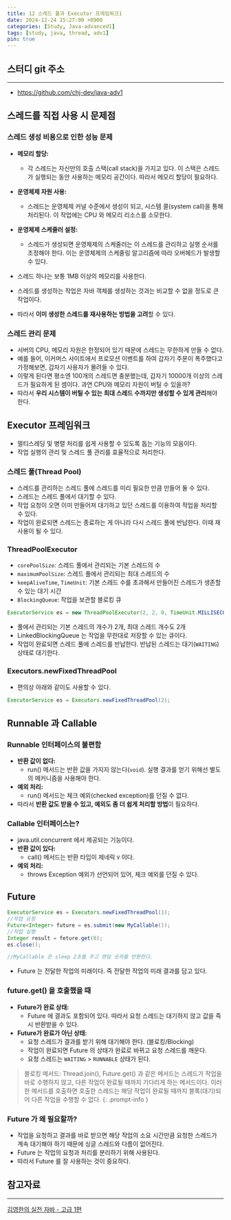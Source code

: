 ```yaml
---
title: 12 스레드 풀과 Executor 프레임워크1
date: 2024-12-24 15:27:00 +0900
categories: [Study, Java-advanced1]
tags: [study, java, thread, adv1]
pin: true
---
```


## 스터디 git 주소
<hr />

- <https://github.com/chj-dev/java-adv1>


## 스레드를 직접 사용 시 문제점

### 스레드 생성 비용으로 인한 성능 문제

- **메모리 할당:**
  - 각 스레드는 자신만의 호출 스택(call stack)을 가지고 있다. 이 스택은 스레드가 실행되는 동안 사용하는 메모리 공간이다. 따라서 메모리 할당이 필요하다.
- **운영체제 자원 사용:**
  - 스레드는 운영체제 커널 수준에서 생성이 되고, 시스템 콜(system call)을 통해 처리된다. 이 작업에는 CPU 와 메모리 리소스를 소모한다.
- **운영체제 스케줄러 설정:**
  - 스레드가 생성되면 운영체제의 스케줄러는 이 스레드를 관리하고 실행 순서를 조정해야 한다. 이는 운영체제의 스케줄링 알고리즘에 따라 오버헤드가 발생할 수 있다.

- 스레드 하나는 보통 1MB 이상의 메모리를 사용한다.
- 스레드를 생성하는 작업은 자바 객체를 생성하는 것과는 비교할 수 없을 정도로 큰 작업이다.
- 따라서 **이미 생성한 스레드를 재사용하는 방법을 고려**할 수 있다.

### 스레드 관리 문제

- 서버의 CPU, 메모리 자원은 한정되어 있기 때문에 스레드는 무한하게 만들 수 없다.
- 예를 들어, 이커머스 사이트에서 프로모션 이벤트를 하여 갑자기 주문이 폭주했다고 가정해보면, 갑자기 사용자가 몰려들 수 있다.
- 이렇게 된다면 평소엔 100개의 스레드면 충분했는데, 갑자기 10000개 이상의 스레드가 필요하게 된 셈이다. 과연 CPU와 메모리 자원이 버틸 수 있을까?
- 따라서 **우리 시스템이 버틸 수 있는 최대 스레드 수까지만 생성할 수 있게 관리**해야 한다.


## Executor 프레임워크

- 멀티스레딩 및 병렬 처리를 쉽게 사용할 수 있도록 돕는 기능의 모음이다.
- 작업 실행의 관리 및 스레드 풀 관리를 효율적으로 처리한다.

### 스레드 풀(Thread Pool)

- 스레드를 관리하는 스레드 풀에 스레드를 미리 필요한 만큼 만들어 둘 수 있다.
- 스레드는 스레드 풀에서 대기할 수 있다.
- 작업 요청이 오면 이미 만들어져 대기하고 있던 스레드를 이용하여 작업을 처리할 수 있다.
- 작업이 완료되면 스레드는 종료하는 게 아니라 다시 스레드 풀에 반납한다. 이때 재사용이 될 수 있다.

### ThreadPoolExecutor

- `corePoolSize`: 스레드 풀에서 관리되는 기본 스레드의 수
- `maximumPoolSize`: 스레드 풀에서 관리되는 최대 스레드의 수
- `keepAliveTime`, `TimeUnit`: 기본 스레드 수를 초과해서 만들어진 스레드가 생존할 수 있는 대기 시간
- `BlockingQueue`: 작업을 보관할 블로킹 큐

```java
ExecutorService es = new ThreadPoolExecutor(2, 2, 0, TimeUnit.MILLISECONDS, new LinkedBlockingQueue<>());
```
- 풀에서 관리되는 기본 스레드의 개수가 2개, 최대 스레드 개수도 2개
- LinkedBlockingQueue 는 작업을 무한대로 저장할 수 있는 큐이다.
- 작업이 완료되면 스레드 풀에 스레드를 반납한다. 반납된 스레드는 대기(`WAITING`) 상태로 대기한다.

### Executors.newFixedThreadPool

- 편의상 아래와 같이도 사용할 수 있다.

```java
ExecutorService es = Executors.newFixedThreadPool(2);
```


## Runnable 과 Callable

### Runnable 인터페이스의 불편함

- **반환 값이 없다:**
  - run() 메서드는 반환 값을 가지지 않는다(`void`). 실행 결과를 얻기 위해선 별도의 메커니즘을 사용해야 한다.
- **예외 처리:**
  - run() 메서드는 체크 예외(checked exception)를 던질 수 없다.
- 따라서 **반환 값도 받을 수 있고, 예외도 좀 더 쉽게 처리할 방법**이 필요하다.

### Callable 인터페이스는?

- java.util.concurrent 에서 제공되는 기능이다.
- **반환 값이 있다:**
  - call() 메서드는 반환 타입이 제네릭 `V` 이다. 
- **예외 처리:**
  - throws Exception 예외가 선언되어 있어, 체크 예외를 던질 수 있다.


## Future

```java
ExecutorService es = Executors.newFixedThreadPool(1);
//작업 요청
Future<Integer> future = es.submit(new MyCallable());
//작업 실행
Integer result = feture.get(0);
es.close();

//MyCallable 은 sleep 2초를 주고 랜덤 숫자를 반환한다.
```

- Future 는 전달한 작업의 미래이다. 즉 전달한 작업의 미래 결과를 담고 있다.

### future.get() 을 호출했을 때

- **Future가 완료 상태:**
  - Future 에 결과도 포함되어 있다. 따라서 요청 스레드는 대기하지 않고 값을 즉시 반환받을 수 있다.
- **Future가 완료가 아닌 상태:**
  - 요청 스레드가 결과를 받기 위해 대기해야 한다. (블로킹/Blocking)
  - 작업이 완료되면 Future 의 상태가 완료로 바뀌고 요청 스레드를 깨운다.
  - 요청 스레드는 `WAITING` > `RUNNABLE` 상태가 된다.

> 블로킹 메서드: Thread.join(), Future.get() 과 같은 메서드는 스레드가 작업을 바로 수행하지 않고, 다른 작업이 완료될 때까지 기다리게 하는 메서드이다.
> 이러한 메서드를 호출하면 호출한 스레드는 해당 작업이 완료될 때까지 블록(대기)되어 다른 작업을 수행할 수 없다.
{: .prompt-info }

### Future 가 왜 필요할까?

- 작업을 요청하고 결과를 바로 받으면 해당 작업의 소요 시간만큼 요청한 스레드가 계속 대기해야 하기 때문에 싱글 스레드와 다름이 없어진다.
- Future 는 작업의 요청과 처리를 분리하기 위해 사용된다.
- 따라서 Future 를 잘 사용하는 것이 중요하다.


## 참고자료
<hr />

[김영한의 실전 자바 - 고급 1편](https://www.inflearn.com/course/%EA%B9%80%EC%98%81%ED%95%9C%EC%9D%98-%EC%8B%A4%EC%A0%84-%EC%9E%90%EB%B0%94-%EA%B3%A0%EA%B8%89-1/dashboard)
